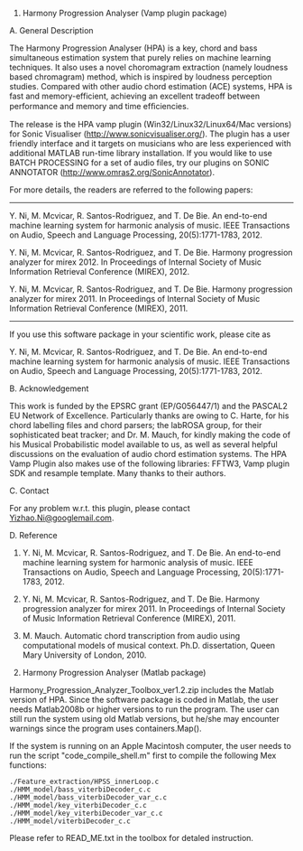 1) Harmony Progression Analyser (Vamp plugin package)

A. General Description

The Harmony Progression Analyser (HPA) is a key, chord and bass simultaneous estimation system that purely relies on machine learning techniques. It also uses a novel choromagram extraction (namely loudness based chromagram) method, which is inspired by loudness perception studies. Compared with other audio chord estimation (ACE) systems, HPA is fast and memory-efficient, achieving an excellent tradeoff between performance and memory and time efﬁciencies.

The release is the HPA vamp plugin (Win32/Linux32/Linux64/Mac versions) for Sonic Visualiser (http://www.sonicvisualiser.org/). The plugin has a user friendly interface and it targets on musicians who are less experienced with additional MATLAB run-time library installation. If you would like to use BATCH PROCESSING for a set of audio files, try our plugins on SONIC ANNOTATOR (http://www.omras2.org/SonicAnnotator).

For more details, the readers are referred to the following papers: 

------------------------------------------------------------------------------------------

Y. Ni, M. Mcvicar, R. Santos-Rodriguez, and T. De Bie. An end-to-end machine learning system for harmonic analysis of music. IEEE Transactions on Audio, Speech and Language Processing, 20(5):1771-1783, 2012.

Y. Ni, M. Mcvicar, R. Santos-Rodriguez, and T. De Bie. Harmony progression analyzer for mirex 2012. In Proceedings of Internal Society of Music Information Retrieval Conference (MIREX), 2012.

Y. Ni, M. Mcvicar, R. Santos-Rodriguez, and T. De Bie. Harmony progression analyzer for mirex 2011. In Proceedings of Internal Society of Music Information Retrieval Conference (MIREX), 2011.

------------------------------------------------------------------------------------------

If you use this software package in your scientific work, please cite as

Y. Ni, M. Mcvicar, R. Santos-Rodriguez, and T. De Bie. An end-to-end machine learning system for harmonic analysis of music. IEEE Transactions on Audio, Speech and Language Processing, 20(5):1771-1783, 2012.

B. Acknowledgement

This work is funded by the EPSRC grant (EP/G056447/1) and the PASCAL2 EU Network of Excellence. Particularly thanks are owing to C. Harte, for his chord labelling files and chord parsers; the labROSA group, for their sophisticated beat tracker; and Dr. M. Mauch, for kindly making the code of his Musical Probabilistic model available to us, as well as several helpful discussions on the evaluation of audio chord estimation systems. The HPA Vamp Plugin also makes use of the following libraries: FFTW3, Vamp plugin SDK and resample template. Many thanks to their authors. 

C. Contact 

For any problem w.r.t. this plugin, please contact Yizhao.Ni@googlemail.com.

D. Reference

1. Y. Ni, M. Mcvicar, R. Santos-Rodriguez, and T. De Bie. An end-to-end machine learning system for harmonic analysis of music. IEEE Transactions on Audio, Speech and Language Processing, 20(5):1771-1783, 2012.

2. Y. Ni, M. Mcvicar, R. Santos-Rodriguez, and T. De Bie. Harmony progression analyzer for mirex 2011. In Proceedings of Internal Society of Music Information Retrieval Conference (MIREX), 2011.

3. M. Mauch. Automatic chord transcription from audio using computational models of musical context.  Ph.D. dissertation, Queen Mary University of London, 2010.



2) Harmony Progression Analyser (Matlab package)

Harmony_Progression_Analyzer_Toolbox_ver1.2.zip includes the Matlab version of HPA. Since the software package is coded in Matlab, the user needs Matlab2008b or higher versions to run the program. The user can still run the system using old Matlab versions, but he/she may encounter warnings since the program uses containers.Map().

If the system is running on an Apple Macintosh computer, the user needs to run the script "code_compile_shell.m" first to compile the following Mex functions:

    ./Feature_extraction/HPSS_innerLoop.c
    ./HMM_model/bass_viterbiDecoder_c.c
    ./HMM_model/bass_viterbiDecoder_var_c.c
    ./HMM_model/key_viterbiDecoder_c.c
    ./HMM_model/key_viterbiDecoder_var_c.c
    ./HMM_model/viterbiDecoder_c.c

Please refer to READ_ME.txt in the toolbox for detaled instruction.
